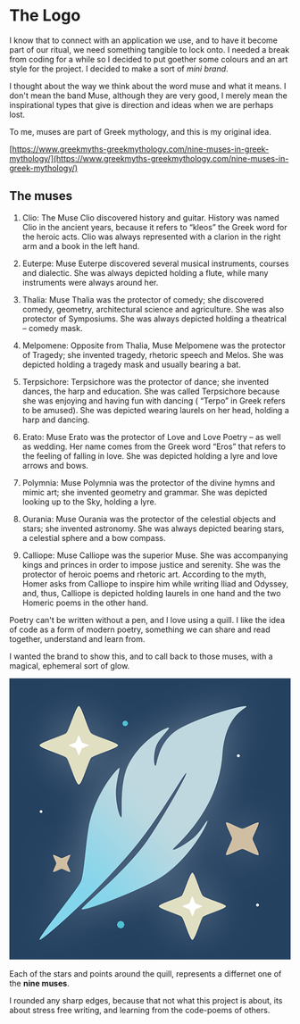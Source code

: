 
[meta-date]: <> (2020-03-27T14:35:57.209Z)
[meta-branch]: <> (master)
[meta-commit]: <> (none)
[meta-user]: <> (Lee Nattress)

# The Logo

I know that to connect with an application we use, and to have it become part of our ritual, we need something tangible to lock onto. I needed a break from coding for a while so I decided to put goether some colours and an art style for the project. I decided to make a sort of _mini brand_.

I thought about the way we think about the word muse and what it means. I don't mean the band Muse, although they are very good, I merely mean the inspirational types that give is direction and ideas when we are perhaps lost.

To me, muses are part of Greek mythology, and this is my original idea.

[https://www.greekmyths-greekmythology.com/nine-muses-in-greek-mythology/](https://www.greekmyths-greekmythology.com/nine-muses-in-greek-mythology/)

## The muses

1. Clio: The Muse Clio discovered history and guitar. History was named Clio in the ancient years, because it refers to “kleos” the Greek word for the heroic acts. Clio was always represented with a clarion in the right arm and a book in the left hand.

2. Euterpe: Muse Euterpe discovered several musical instruments, courses and dialectic. She was always depicted holding a flute, while many instruments were always around her.

3. Thalia: Muse Thalia was the protector of comedy; she discovered comedy, geometry, architectural science and agriculture. She was also protector of Symposiums. She was always depicted holding a theatrical – comedy mask.

4. Melpomene: Opposite from Thalia, Muse Melpomene was the protector of Tragedy; she invented tragedy, rhetoric speech and Melos. She was depicted holding a tragedy mask and usually bearing a bat.

5. Terpsichore: Terpsichore was the protector of dance; she invented dances, the harp and education. She was called Terpsichore because she was enjoying and having fun with dancing ( “Terpo” in Greek refers to be amused). She was depicted wearing laurels on her head, holding a harp and dancing.

6. Erato: Muse Erato was the protector of Love and Love Poetry – as well as wedding. Her name comes from the Greek word “Eros” that refers to the feeling of falling in love. She was depicted holding a lyre and love arrows and bows.

7. Polymnia: Muse Polymnia was the protector of the divine hymns and mimic art; she invented geometry and grammar. She was depicted looking up to the Sky, holding a lyre.

8. Ourania: Muse Ourania was the protector of the celestial objects and stars; she invented astronomy. She was always depicted bearing stars, a celestial sphere and a bow compass.

9. Calliope: Muse Calliope was the superior Muse. She was accompanying kings and princes in order to impose justice and serenity. She was the protector of heroic poems and rhetoric art. According to the myth, Homer asks from Calliope to inspire him while writing Iliad and Odyssey, and, thus, Calliope is depicted holding laurels in one hand and the two Homeric poems in the other hand.

Poetry can't be written without a pen, and I love using a quill. I like the idea of code as a form of modern poetry, something we can share and read together, understand and learn from.

I wanted the brand to show this, and to call back to those muses, with a magical, ephemeral sort of glow.

![first sttempt at logo](assets/images/logo.png)

Each of the stars and points around the quill, represents a differnet one of the __nine muses__.

I rounded any sharp edges, because that not what this project is about, its about stress free writing, and learning from the code-poems of others.

